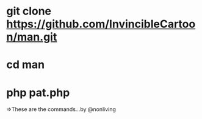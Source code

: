 # git clone https://github.com/InvincibleCartoon/man.git
# cd man
# php pat.php


=>These are the commands...by @nonliving
